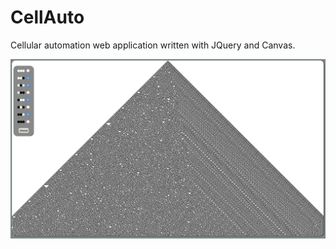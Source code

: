 # CellAuto

Cellular automation web application written with JQuery and Canvas.

![Cellular Automata screenshot](screenshot.png)

